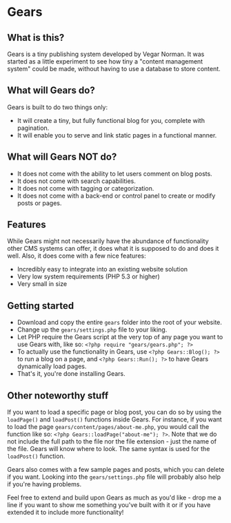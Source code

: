Gears
=====


What is this?
-------------

Gears is a tiny publishing system developed by Vegar Norman. It was started as a little experiment to see how tiny a "content management system" could be made, without having to use a database to store content.


What will Gears do?
-------------------

Gears is built to do two things only:

+ It will create a tiny, but fully functional blog for you, complete with pagination.
+ It will enable you to serve and link static pages in a functional manner.


What will Gears NOT do?
-----------------------

+ It does not come with the ability to let users comment on blog posts.
+ It does not come with search capabilities.
+ It does not come with tagging or categorization.
+ It does not come with a back-end or control panel to create or modify posts or pages.


Features
--------

While Gears might not necessarily have the abundance of functionality other CMS systems can offer, it does what it is supposed to do and does it well. Also, it does come with a few nice features:

+ Incredibly easy to integrate into an existing website solution
+ Very low system requirements (PHP 5.3 or higher)
+ Very small in size


Getting started
---------------

+ Download and copy the entire `gears` folder into the root of your website.
+ Change up the `gears/settings.php` file to your liking.
+ Let PHP require the Gears script at the very top of any page you want to use Gears with, like so: `<?php require "gears/gears.php"; ?>`
+ To actually use the functionality in Gears, use `<?php Gears::Blog(); ?>` to run a blog on a page, and `<?php Gears::Run(); ?>` to have Gears dynamically load pages.
+ That's it, you're done installing Gears.


Other noteworthy stuff
----------------------

If you want to load a specific page or blog post, you can do so by using the `loadPage()` and `loadPost()` functions inside Gears. For instance, if you want to load the page `gears/content/pages/about-me.php`, you would call the function like so: `<?php Gears::loadPage("about-me"); ?>`. Note that we do not include the full path to the file nor the file extension - just the name of the file. Gears will know where to look. The same syntax is used for the `loadPost()` function.

Gears also comes with a few sample pages and posts, which you can delete if you want. Looking into the `gears/settings.php` file will probably also help if you're having problems.

Feel free to extend and build upon Gears as much as you'd like - drop me a line if you want to show me something you've built with it or if you have extended it to include more functionality!
